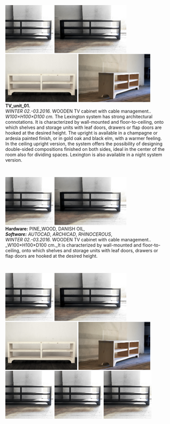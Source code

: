 <img src="/projects/TV_unit_01/000.jpg" height="150"> <img src="/projects/TV_unit_01/001.jpg" height="150"> <img src="/projects/TV_unit_01/002.jpg" height="150"> <img src="/projects/TV_unit_01/003.jpg" height="150">  
**TV_unit_01.**    
_WINTER 02.-03.2016._ WOODEN TV cabinet with cable management.. _W100×H100×D100 cm._ The Lexington system has strong architectural connotations. It is characterized by wall-mounted and floor-to-ceiling, onto which shelves and storage units with leaf doors, drawers or flap doors are hooked at the desired height. The upright is available in a champagne or ardesia painted finish, or in gold oak and black elm, with a warmer feeling. In the ceiling upright version, the system offers the possibility of designing double-sided compositions finished on both sides, ideal in the center of the room also for dividing spaces. Lexington is also available in a night system version.  
  
<br>  

<img src="/projects/TV_unit_01/000.jpg" height="150"> <img src="/projects/TV_unit_01/001.jpg" height="150">  
**Hardware:** PINE_WOOD, DANISH OIL,  
**_Software:_** _AUTOCAD_, _ARCHICAD_, _RHINOCEROUS_,  
_WINTER 02.-03.2016._ WOODEN TV cabinet with cable management.. _W100×H100×D100 cm._It is characterized by wall-mounted and floor-to-ceiling, onto which shelves and storage units with leaf doors, drawers or flap doors are hooked at the desired height. 

<br>  

<img src="/projects/TV_unit_01/000.jpg" height="150"> <img src="/projects/TV_unit_01/001.jpg" height="150"> <img src="/projects/TV_unit_01/002.jpg" height="150"> <img src="/projects/TV_unit_01/003.jpg" height="150"> <img src="/projects/TV_unit_01/000.jpg" height="150"> <img src="/projects/TV_unit_01/000.jpg" height="150"> <img src="/projects/TV_unit_01/000.jpg" height="150">
